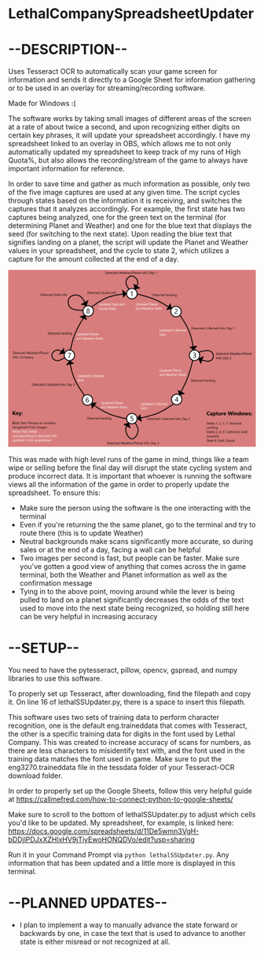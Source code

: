 # LethalCompanySpreadsheetUpdater
# --DESCRIPTION--

Uses Tesseract OCR to automatically scan your game screen for information and sends it directly to a Google Sheet for information gathering or to be used in an overlay for streaming/recording software.

Made for Windows :(

The software works by taking small images of different areas of the screen at a rate of about twice a second, and upon recognizing either digits on certain key phrases, it will update your spreadsheet accordingly. I have my spreadsheet linked to an overlay in OBS, which allows me to not only automatically updated my spreadsheet to keep track of my runs of High Quota%, but also allows the recording/stream of the game to always have important information for reference. 

In order to save time and gather as much information as possible, only two of the five image captures are used at any given time. The script cycles through states based on the information it is receiving, and switches the captures that it analyzes accordingly. For example, the first state has two captures being analyzed, one for the green text on the terminal (for determining Planet and Weather) and one for the blue text that displays the seed (for switching to the next state). Upon reading the blue text that signifies landing on a planet, the script will update the Planet and Weather values in your spreadsheet, and the cycle to state 2, which utilizes a capture for the amount collected at the end of a day. 

![State Machine](statesSS.png)

This was made with high level runs of the game in mind, things like a team wipe or selling before the final day will disrupt the state cycling system and produce incorrect data. It is important that whoever is running the software views all the information of the game in order to properly update the spreadsheet. To ensure this:

- Make sure the person using the software is the one interacting with the terminal
- Even if you're returning the the same planet, go to the terminal and try to route there (this is to update Weather)
- Neutral backgrounds make scans significantly more accurate, so during sales or at the end of a day, facing a wall can be helpful
- Two images per second is fast, but people can be faster. Make sure you've gotten a good view of anything that comes across the in game terminal, both the Weather and Planet information as well as the confirmation message
- Tying in to the above point, moving around while the lever is being pulled to land on a planet significantly decreases the odds of the text used to move into the next state being recognized, so holding still here can be very helpful in increasing accuracy

# --SETUP--

You need to have the pytesseract, pillow, opencv, gspread, and numpy libraries to use this software.

To properly set up Tesseract, after downloading, find the filepath and copy it. On line 16 of lethalSSUpdater.py, there is a space to insert this filepath.

This software uses two sets of training data to perform character recognition, one is the default eng.traineddata that comes with Tesseract, the other is a specific training data for digits in the font used by Lethal Company. This was created to increase accuracy of scans for numbers, as there are less characters to misidentify text with, and the font used in the training data matches the font used in game. Make sure to put the eng3270.traineddata file in the tessdata folder of your Tesseract-OCR download folder.

In order to properly set up the Google Sheets, follow this very helpful guide at https://callmefred.com/how-to-connect-python-to-google-sheets/

Make sure to scroll to the bottom of lethalSSUpdater.py to adjust which cells you'd like to be updated. My spreadsheet, for example, is linked here:
https://docs.google.com/spreadsheets/d/11De5wmn3VgH-bDDjlPDJxXZHlxHV9jTiyEwoHONQDVo/edit?usp=sharing

Run it in your Command Prompt via `python lethalSSUpdater.py`. Any information that has been updated and a little more is displayed in this terminal.

# --PLANNED UPDATES--

- I plan to implement a way to manually advance the state forward or backwards by one, in case the text that is used to advance to another state is either misread or not recognized at all.

